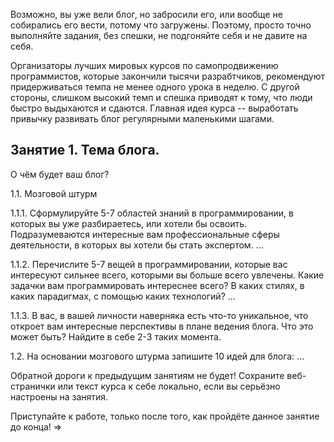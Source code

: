 Возможно, вы уже вели блог, но забросили его, или вообще не собирались его вести, потому что загружены. Поэтому, просто точно выполняйте задания, без спешки, не подгоняйте себя и не давите на себя.

Организаторы лучших мировых курсов по самопродвижению программистов, которые закончили тысячи разрабтчиков, рекомендуют придерживаться темпа не менее одного урока в неделю. С другой стороны, слишком высокий темп и спешка приводят к тому, что люди быстро выдыхаются и сдаются. Главная идея курса -- выработать привычку развивать блог регулярными маленькими шагами.

## Занятие 1. Тема блога.
О чём будет ваш блог?

1.1. Мозговой штурм

1.1.1. Сформулируйте 5-7 областей знаний в программировании, в которых вы уже разбираетесь, или хотели бы освоить.
Подразумеваются интересные вам профессиональные сферы деятельности, в которых вы хотели бы стать экспертом.
...

1.1.2. Перечислите 5-7 вещей в программировании, которые вас интересуют сильнее всего, которыми вы больше всего увлечены.
Какие задачки вам программировать интереснее всего? В каких стилях, в каких парадигмах, с помощью каких технологий?
...

1.1.3. В вас, в вашей личности наверняка есть что-то уникальное, что откроет вам интересные перспективы в плане ведения блога. Что это может быть? Найдите в себе 2-3 таких момента.

1.2. На основании мозгового штурма запишите 10 идей для блога:
...

Обратной дороги к предыдущим занятиям не будет! Сохраните веб-странички или текст курса к себе локально, если вы серьёзно настроены на занятия.

Приступайте к работе, только после того, как пройдёте данное занятие до конца! =>